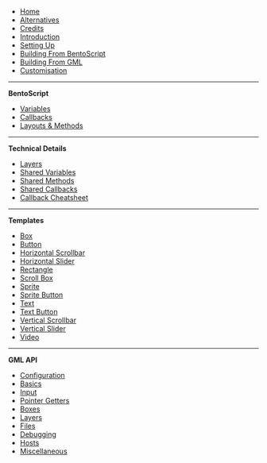 - [Home](README)
- [Alternatives](Alternatives)
- [Credits](Credits)
- [Introduction](Introduction)
- [Setting Up](Setting-Up)
- [Building From BentoScript](Building-From-BentoScript)
- [Building From GML](Building-From-GML)
- [Customisation](Customisation)

---

**BentoScript**

- [Variables](BentoSpeak-Variables)
- [Callbacks](BentoSpeak-Callbacks)
- [Layouts & Methods](BentoSpeak-Layouts-And-Methods)

---

**Technical Details**

- [Layers](Layers)
- [Shared Variables](Shared-Variables)
- [Shared Methods](Shared-Methods)
- [Shared Callbacks](Shared-Callbacks)
- [Callback Cheatsheet](Callback-Cheatsheet)

---

**Templates**

- [Box](Template-Box)
- [Button](Template-Button)
- [Horizontal Scrollbar](Template-Horizontal-Scrollbar)
- [Horizontal Slider](Template-Horizontal-Slider)
- [Rectangle](Template-Rectangle)
- [Scroll Box](Template-Scroll-Box)
- [Sprite](Template-Sprite)
- [Sprite Button](Template-Sprite-Button)
- [Text](Template-Text)
- [Text Button](Template-Text-Button)
- [Vertical Scrollbar](Template-Vertical-Scrollbar)
- [Vertical Slider](Template-Vertical-Slider)
- [Video](Template-Video)

---

**GML API**

- [Configuration](GML-Configuration)
- [Basics](GML-Basics)
- [Input](GML-Input)
- [Pointer Getters](GML-Pointer-Getters)
- [Boxes](GML-Boxes)
- [Layers](GML-Layers)
- [Files](GML-Files)
- [Debugging](GML-Debugging)
- [Hosts](GML-Hosts)
- [Miscellaneous](GML-Miscellaneous)